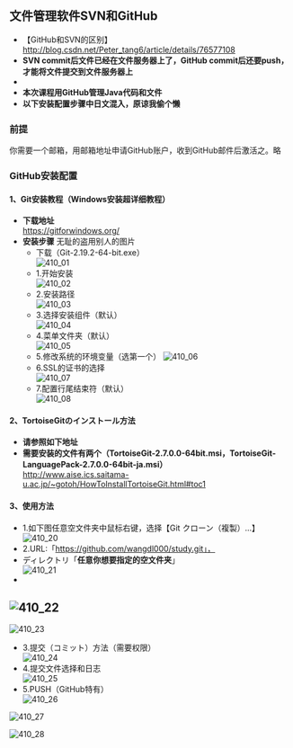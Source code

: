 ## 文件管理软件SVN和GitHub  

  - 【GitHub和SVN的区别】  
http://blog.csdn.net/Peter_tang6/article/details/76577108
 - **SVN commit后文件已经在文件服务器上了，GitHub commit后还要push，才能将文件提交到文件服务器上**  
 - 
 - **本次课程用GitHub管理Java代码和文件**  
 - **以下安装配置步骤中日文混入，原谅我偷个懒**  
### 前提  
你需要一个邮箱，用邮箱地址申请GitHub账户，收到GitHub邮件后激活之。略  

### GitHub安装配置  
#### 1、Git安装教程（Windows安装超详细教程）  
 - **下载地址**   
https://gitforwindows.org/
 - **安装步骤** 
 无耻的盗用别人的图片  
    - 下载（Git-2.19.2-64-bit.exe）  
![410_01](https://github.com/wangdl000/study/blob/master/03_MVC/resource_410/00_download.PNG)  
    - 1.开始安装  
![410_02](https://github.com/wangdl000/study/blob/master/03_MVC/resource_410/01_start.PNG)  
    - 2.安装路径  
![410_03](https://github.com/wangdl000/study/blob/master/03_MVC/resource_410/02_path.PNG)  
    - 3.选择安装组件（默认）  
![410_04](https://github.com/wangdl000/study/blob/master/03_MVC/resource_410/03_com.PNG)  
    - 4.菜单文件夹（默认）  
![410_05](https://github.com/wangdl000/study/blob/master/03_MVC/resource_410/04_menu.png)  
    - 5.修改系统的环境变量（选第一个）
![410_06](https://github.com/wangdl000/study/blob/master/03_MVC/resource_410/05_environment.png)  
    - 6.SSL的证书的选择  
![410_07](https://github.com/wangdl000/study/blob/master/03_MVC/resource_410/06_ssl.png)  
    - 7.配置行尾结束符（默认）  
![410_08](https://github.com/wangdl000/study/blob/master/03_MVC/resource_410/07_config.png)  

#### 2、TortoiseGitのインストール方法  
 - **请参照如下地址**    
 - **需要安装的文件有两个（TortoiseGit-2.7.0.0-64bit.msi，TortoiseGit-LanguagePack-2.7.0.0-64bit-ja.msi）**  
http://www.aise.ics.saitama-u.ac.jp/~gotoh/HowToInstallTortoiseGit.html#toc1

#### 3、使用方法  
  - 1.如下图任意空文件夹中鼠标右键，选择【Git クローン（複製）...】  
![410_20](https://github.com/wangdl000/study/blob/master/03_MVC/resource_410/20_use.png)  
  - 2.URL:「https://github.com/wangdl000/study.git」，  
  - ディレクトリ「**任意你想要指定的空文件夹**」  
![410_21](https://github.com/wangdl000/study/blob/master/03_MVC/resource_410/21_clone.png)  
  - 
![410_22](https://github.com/wangdl000/study/blob/master/03_MVC/resource_410/22_downloading.png)  
  - 
![410_23](https://github.com/wangdl000/study/blob/master/03_MVC/resource_410/23_complete.png)  
  - 3.提交（コミット）方法（需要权限）  
![410_24](https://github.com/wangdl000/study/blob/master/03_MVC/resource_410/24_commit.png)  
  - 4.提交文件选择和日志  
![410_25](https://github.com/wangdl000/study/blob/master/03_MVC/resource_410/25_comment.png)  
  - 5.PUSH（GitHub特有）  
![410_26](https://github.com/wangdl000/study/blob/master/03_MVC/resource_410/26_push.png)  
   
![410_27](https://github.com/wangdl000/study/blob/master/03_MVC/resource_410/27_push2.png)  
    
![410_28](https://github.com/wangdl000/study/blob/master/03_MVC/resource_410/28_commit_complete.png)  